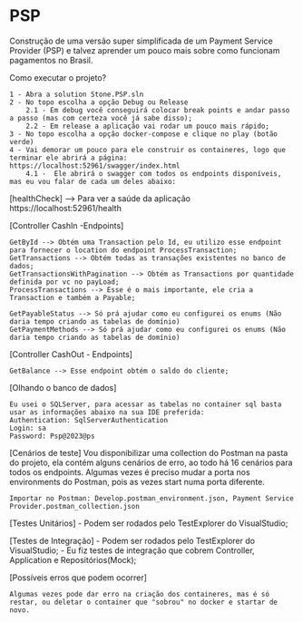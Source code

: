 # PSP
Construção de uma versão super simplificada de um Payment Service Provider (PSP) e talvez aprender um pouco mais sobre como funcionam pagamentos no Brasil.

Como executar o projeto?

	1 - Abra a solution Stone.PSP.sln
	2 - No topo escolha a opção Debug ou Release
		2.1 - Em debug você conseguirá colocar break points e andar passo a passo (mas com certeza você já sabe disso);
		2.2 - Em release a aplicação vai rodar um pouco mais rápido;
	3 - No topo escolha a opção docker-compose e clique no play (botão verde)
	4 - Vai demorar um pouco para ele construir os containeres, logo que terminar ele abrirá a página: https://localhost:52961/swagger/index.html
		4.1 -  Ele abrirá o swagger com todos os endpoints disponíveis, mas eu vou falar de cada um deles abaixo:
	
[healthCheck] --> Para ver a saúde da aplicação	
	https://localhost:52961/health

[Controller CashIn -Endpoints]

	GetById --> Obtém uma Transaction pelo Id, eu utilizo esse endpoint para fornecer o location do endpoint ProcessTransaction;
	GetTransactions --> Obtém todas as transações existentes no banco de dados;
	GetTransactionsWithPagination --> Obtém as Transactions por quantidade definida por vc no payLoad;
	ProcessTransactions --> Esse é o mais importante, ele cria a Transaction e também a Payable;

	GetPayableStatus --> Só prá ajudar como eu configurei os enums (Não daria tempo criando as tabelas de domínio)
	GetPaymentMethods --> Só prá ajudar como eu configurei os enums (Não daria tempo criando as tabelas de domínio)


[Controller CashOut - Endpoints]

	GetBalance --> Esse endpoint obtém o saldo do cliente;
	
[Olhando o banco de dados]

	Eu usei o SQLServer, para acessar as tabelas no container sql basta usar as informações abaixo na sua IDE preferida:
	Authentication: SqlServerAuthentication
	Login: sa
	Password: Psp@2023@ps
	
[Cenários de teste]
	Vou disponibilizar uma collection do Postman na pasta do projeto, ela contém alguns cenários de erro, ao todo há 16 cenários para todos os endpoints.
	Algumas vezes é preciso mudar a porta nos environments do Postman, pois as vezes start numa porta diferente.

	Importar no Postman: Develop.postman_environment.json, Payment Service Provider.postman_collection.json

[Testes Unitários]
	- Podem ser rodados pelo TestExplorer do VisualStudio;

[Testes de Integração]
	- Podem ser rodados pelo TestExplorer do VisualStudio;
	- Eu fiz testes de integração que cobrem Controller, Application e Repositórios(Mock);
	
[Possíveis erros que podem ocorrer]

	Algumas vezes pode dar erro na criação dos containeres, mas é só restar, ou deletar o container que "sobrou" no docker e startar de novo.




